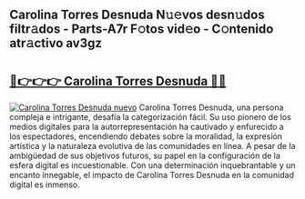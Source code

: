 ## Carolina Torres Desnuda N𝚞𝚎vos desn𝚞dos filtr𝚊dos - Parts-A7r F𝚘tos vid𝚎o - C𝚘ntenido atr𝚊ctivo av3gz

# <h2><a href="http://mb2fe0n.tromn.icu/?c=Carolina+Torres+Desnuda">🔗👉👉👉 Carolina Torres Desnuda 🔗🔗</a></h2>

[![Carolina Torres Desnuda nuevo](https://i.imgur.com/pEAQMta.gif)](http://mb2fe0n.tromn.icu/?c=Carolina+Torres+Desnuda)
Carolina Torres Desnuda, una persona compleja e intrigante, desafía la categorización fácil. Su uso pionero de los medios digitales para la autorrepresentación ha cautivado y enfurecido a los espectadores, encendiendo debates sobre la moralidad, la expresión artística y la naturaleza evolutiva de las comunidades en línea. A pesar de la ambigüedad de sus objetivos futuros, su papel en la configuración de la esfera digital es incuestionable. Con una determinación inquebrantable y un encanto innegable, el impacto de Carolina Torres Desnuda en la comunidad digital es inmenso.

